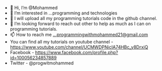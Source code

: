 - 👋 Hi, I’m @Mohammed
- 👀 I’m interested in ...programming and technologies
- 🌱 I will upload all my programming tutorials code in the github channel.
- 💞️ I’m looking forward to reach out other to help as much as I can on programming tutorials.
- 📫 How to reach me ...programmingwithmohammed21@gmail.com
- You can find all my tutorials on youtube channel - https://www.youtube.com/channel/UCMWDPNicIA74HBc_y8DrxiQ
- Facebook - https://www.facebook.com/profile.php?id=100056234857889
- Twitter - @progwitmohammed 

<!---
programmingwithmohammed/programmingwithmohammed is a ✨ special ✨ repository because its `README.md` (this file) appears on your GitHub profile.
You can click the Preview link to take a look at your changes.
--->
